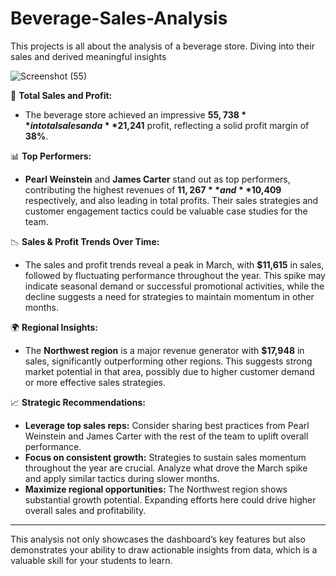 # Beverage-Sales-Analysis
This projects is all about the analysis of a beverage store. Diving into their sales and derived meaningful insights

![Screenshot (55)](https://github.com/user-attachments/assets/1f52fa76-9894-4352-9b52-70848cf1c328)


🚀 **Total Sales and Profit:**
- The beverage store achieved an impressive **$55,738** in total sales and a **$21,241** profit, reflecting a solid profit margin of **38%**. 

📊 **Top Performers:**
- **Pearl Weinstein** and **James Carter** stand out as top performers, contributing the highest revenues of **$11,267** and **$10,409** respectively, and also leading in total profits. Their sales strategies and customer engagement tactics could be valuable case studies for the team.

📉 **Sales & Profit Trends Over Time:**
- The sales and profit trends reveal a peak in March, with **$11,615** in sales, followed by fluctuating performance throughout the year. This spike may indicate seasonal demand or successful promotional activities, while the decline suggests a need for strategies to maintain momentum in other months.

🌍 **Regional Insights:**
- The **Northwest region** is a major revenue generator with **$17,948** in sales, significantly outperforming other regions. This suggests strong market potential in that area, possibly due to higher customer demand or more effective sales strategies.

📈 **Strategic Recommendations:**
- **Leverage top sales reps:** Consider sharing best practices from Pearl Weinstein and James Carter with the rest of the team to uplift overall performance.
- **Focus on consistent growth:** Strategies to sustain sales momentum throughout the year are crucial. Analyze what drove the March spike and apply similar tactics during slower months.
- **Maximize regional opportunities:** The Northwest region shows substantial growth potential. Expanding efforts here could drive higher overall sales and profitability.

---

This analysis not only showcases the dashboard’s key features but also demonstrates your ability to draw actionable insights from data, which is a valuable skill for your students to learn.
